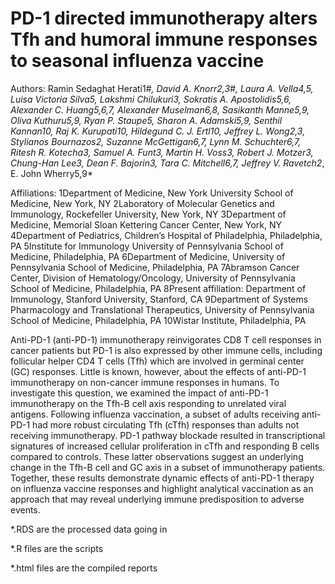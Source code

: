 # PD-1 directed immunotherapy alters Tfh and humoral immune responses to seasonal influenza vaccine 

Authors:  Ramin Sedaghat Herati1#*, David A. Knorr2,3#, Laura A. Vella4,5, Luisa Victoria Silva5, Lakshmi Chilukuri3, Sokratis A. Apostolidis5,6, Alexander C. Huang5,6,7, Alexander Muselman6,8, Sasikanth Manne5,9, Oliva Kuthuru5,9, Ryan P. Staupe5, Sharon A. Adamski5,9, Senthil Kannan10, Raj K. Kurupati10, Hildegund C. J. Ertl10, Jeffrey L. Wong2,3, Stylianos Bournazos2, Suzanne McGettigan6,7, Lynn M. Schuchter6,7, Ritesh R. Kotecha3, Samuel A. Funt3, Martin H. Voss3, Robert J. Motzer3, Chung-Han Lee3, Dean F. Bajorin3, Tara C. Mitchell6,7, Jeffrey V. Ravetch2*, E. John Wherry5,9* 

Affiliations:
1Department of Medicine, New York University School of Medicine, New York, NY
2Laboratory of Molecular Genetics and Immunology, Rockefeller University, New York, NY
3Department of Medicine, Memorial Sloan Kettering Cancer Center, New York, NY
4Department of Pediatrics, Children’s Hospital of Philadelphia, Philadelphia, PA
5Institute for Immunology University of Pennsylvania School of Medicine, Philadelphia, PA
6Department of Medicine, University of Pennsylvania School of Medicine, Philadelphia, PA
7Abramson Cancer Center, Division of Hematology/Oncology, University of Pennsylvania School of Medicine, Philadelphia, PA
8Present affiliation:  Department of Immunology, Stanford University, Stanford, CA
9Department of Systems Pharmacology and Translational Therapeutics, University of Pennsylvania School of Medicine, Philadelphia, PA
10Wistar Institute, Philadelphia, PA



Anti-PD-1 (anti-PD-1) immunotherapy reinvigorates CD8 T cell responses in cancer patients but PD-1 is also expressed by other immune cells, including follicular helper CD4 T cells (Tfh) which are involved in germinal center (GC) responses. Little is known, however, about the effects of anti-PD-1 immunotherapy on non-cancer immune responses in humans. To investigate this question, we examined the impact of anti-PD-1 immunotherapy on the Tfh-B cell axis responding to unrelated viral antigens. Following influenza vaccination, a subset of adults receiving anti-PD-1 had more robust circulating Tfh (cTfh) responses than adults not receiving immunotherapy. PD-1 pathway blockade resulted in transcriptional signatures of increased cellular proliferation in cTfh and responding B cells compared to controls. These latter observations suggest an underlying change in the Tfh-B cell and GC axis in a subset of immunotherapy patients. Together, these results demonstrate dynamic effects of anti-PD-1 therapy on influenza vaccine responses and highlight analytical vaccination as an approach that may reveal underlying immune predisposition to adverse events.





*.RDS are the processed data going in

*.R files are the scripts

*.html files are the compiled reports

